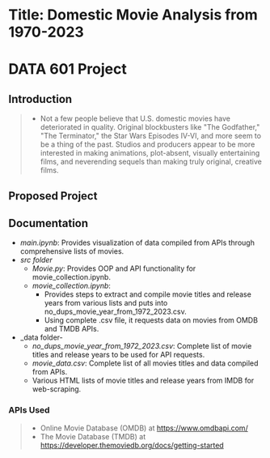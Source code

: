 # Title: Domestic Movie Analysis from 1970-2023<br>
# DATA 601 Project

## Introduction

>* Not a few people believe that U.S. domestic movies have deteriorated in quality.  Original blockbusters like "The Godfather," "The Terminator," the Star Wars Episodes IV-VI, and more seem to be a thing of the past.  Studios and producers appear to be more interested in making animations, plot-absent, visually entertaining films, and neverending sequels than making truly original, creative films.

## Proposed Project

## Documentation
- _main.ipynb_: Provides visualization of data compiled from APIs through comprehensive lists of movies.
- _src folder_
  - _Movie.py_: Provides OOP and API functionality for movie_collection.ipynb.
  - _movie_collection.ipynb_:
    - Provides steps to extract and compile movie titles and release years from various lists and puts into no_dups_movie_year_from_1972_2023.csv.
    - Using complete .csv file, it requests data on movies from OMDB and TMDB APIs.
- _data folder-
  - _no_dups_movie_year_from_1972_2023.csv_: Complete list of movie titles and release years to be used for API requests.
  - _movie_data.csv_: Complete list of all movies titles and data compiled from APIs.
  - Various HTML lists of movie titles and release years from IMDB for web-scraping.

### APIs Used
> * Online Movie Database (OMDB) at https://www.omdbapi.com/
> * The Movie Database (TMDB) at https://developer.themoviedb.org/docs/getting-started
